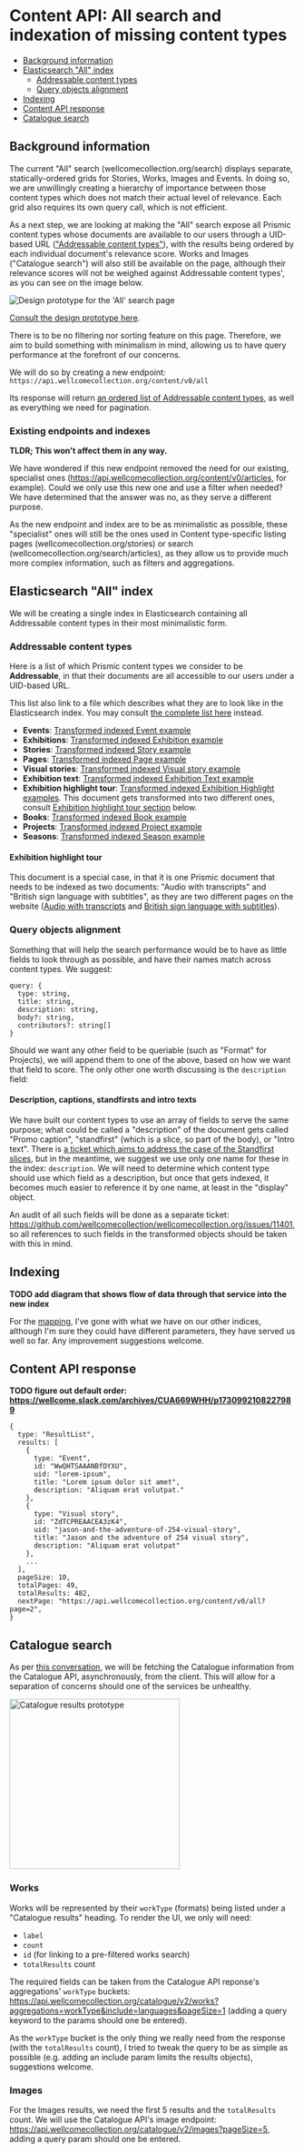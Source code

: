 # Content API: All search and indexation of missing content types

- [Background information](#background-information)
- [Elasticsearch "All" index](#elasticsearch-all-index)
  - [Addressable content types](#addressable-content-types)
  - [Query objects alignment](#query-objects-alignment)
- [Indexing](#indexing)
- [Content API response](#content-api-response)
- [Catalogue search](#catalogue-search)

## Background information

The current "All" search (wellcomecollection.org/search) displays separate, statically-ordered grids for Stories, Works, Images and Events. In doing so, we are unwillingly creating a hierarchy of importance between those content types which does not match their actual level of relevance. Each grid also requires its own query call, which is not efficient.

As a next step, we are looking at making the "All" search expose all Prismic content types whose documents are available to our users through a UID-based URL (["Addressable content types"](#addressable-content-types)), with the results being ordered by each individual document's relevance score. Works and Images ("Catalogue search") will also still be available on the page, although their relevance scores will not be weighed against Addressable content types', as you can see on the image below.

<img src="./assets/prototype.png" alt="Design prototype for the 'All' search page" />

[Consult the design prototype here](https://www.figma.com/design/qssPpJy1lOWSFtuACajkZr/Global-search?node-id=4656-12994&node-type=canvas&m=dev).

There is to be no filtering nor sorting feature on this page. Therefore, we aim to build something with minimalism in mind, allowing us to have query performance at the forefront of our concerns.

We will do so by creating a new endpoint: `https://api.wellcomecollection.org/content/v0/all`

Its response will return [an ordered list of Addressable content types](#api-response-addressable-content-types-list), as well as everything we need for pagination.

### Existing endpoints and indexes
**TLDR; This won't affect them in any way.**

We have wondered if this new endpoint removed the need for our existing, specialist ones (https://api.wellcomecollection.org/content/v0/articles, for example). Could we only use this new one and use a filter when needed? We have determined that the answer was no, as they serve a different purpose.

As the new endpoint and index are to be as minimalistic as possible, these "specialist" ones will still be the ones used in Content type-specific listing pages (wellcomecollection.org/stories) or search (wellcomecollection.org/search/articles), as they allow us to provide much more complex information, such as filters and aggregations.

## Elasticsearch "All" index

We will be creating a single index in Elasticsearch containing all Addressable content types in their most minimalistic form.

### Addressable content types

Here is a list of which Prismic content types we consider to be **Addressable**, in that their documents are all accessible to our users under a UID-based URL.

This list also link to a file which describes what they are to look like in the Elasticsearch index. You may consult [the complete list here](./transformed-documents) instead.

- **Events**: [Transformed indexed Event example](./transformed-documents/eventDocument.ts)
- **Exhibitions**: [Transformed indexed Exhibition example](./transformed-documents/exhibitionDocument.ts)
- **Stories**: [Transformed indexed Story example](./transformed-documents/storyDocument.ts)
- **Pages**: [Transformed indexed Page example](./transformed-documents/pageDocument.ts)
- **Visual stories**: [Transformed indexed Visual story example](./transformed-documents/visualStoryDocument.ts)
- **Exhibition text**: [Transformed indexed Exhibition Text example](./transformed-documents/exhibitionTextDocument.ts)
- **Exhibition highlight tour**: [Transformed indexed Exhibition Highlight examples](./transformed-documents/exhibitionHighlightDocument.ts). This document gets transformed into two different ones, consult [Exhibition highlight tour section](#exhibition-highlight-tour) below.
- **Books**: [Transformed indexed Book example](./transformed-documents/bookDocument.ts)
- **Projects**: [Transformed indexed Project example](./transformed-documents/projectDocument.ts)
- **Seasons**: [Transformed indexed Season example](./transformed-documents/seasonDocument.ts)

#### Exhibition highlight tour

This document is a special case, in that it is one Prismic document that needs to be indexed as two documents: "Audio with transcripts" and "British sign language with subtitles", as they are two different pages on the website ([Audio with transcripts](https://wellcomecollection.org/guides/exhibitions/jason-and-the-adventure-of-254/audio-without-descriptions) and [British sign language with subtitles](https://wellcomecollection.org/guides/exhibitions/jason-and-the-adventure-of-254/bsl)).

### Query objects alignment

Something that will help the search performance would be to have as little fields to look through as possible, and have their names match across content types. We suggest:

```
query: {
  type: string,
  title: string,
  description: string,
  body?: string,
  contributors?: string[]
}
```

Should we want any other field to be queriable (such as "Format" for Projects), we will append them to one of the above, based on how we want that field to score. The only other one worth discussing is the `description` field:

#### Description, captions, standfirsts and intro texts

We have built our content types to use an array of fields to serve the same purpose; what could be called a "description" of the document gets called "Promo caption", "standfirst" (which is a slice, so part of the body), or "Intro text". There is [a ticket which aims to address the case of the Standfirst slices](https://github.com/wellcomecollection/wellcomecollection.org/issues/10753), but in the meantime, we suggest we use only one name for these in the index: `description`. We will need to determine which content type should use which field as a description, but once that gets indexed, it becomes much easier to reference it by one name, at least in the "display" object.

An audit of all such fields will be done as a separate ticket: https://github.com/wellcomecollection/wellcomecollection.org/issues/11401, so all references to such fields in the transformed objects should be taken with this in mind.

## Indexing

**TODO add diagram that shows flow of data through that service into the new index**

For the [mapping](./mapping.ts), I've gone with what we have on our other indices, although I'm sure they could have different parameters, they have served us well so far. Any improvement suggestions welcome.

## Content API response

**TODO figure out default order: https://wellcome.slack.com/archives/CUA669WHH/p1730992108227989**

```
{
  type: "ResultList",
  results: [
    {
      type: "Event",
      id: "WwQHTSAAANBfDYXU",
      uid: "lorem-ipsum",
      title: "Lorem ipsum dolor sit amet",
      description: "Aliquam erat volutpat."
    },
    {
      type: "Visual story",
      id: "ZdTCPREAACEA3zK4", 
      uid: "jason-and-the-adventure-of-254-visual-story",
      title: "Jason and the adventure of 254 visual story",
      description: "Aliquam erat volutpat"
    },
    ...
  ],
  pageSize: 10,
  totalPages: 49,
  totalResults: 482,
  nextPage: "https://api.wellcomecollection.org/content/v0/all?page=2",
}
```

## Catalogue search

As per [this conversation](https://github.com/wellcomecollection/docs/pull/112#discussion_r1836539803), we will be fetching the Catalogue information from the Catalogue API, asynchronously, from the client. This will allow for a separation of concerns should one of the services be unhealthy.

<img src="./assets/collection-result.png" width="300" alt="Catalogue results prototype" />

### Works

Works will be represented by their `workType` (formats) being listed under a "Catalogue results" heading. To render the UI, we only will need:

- `label`
- `count`
- `id` (for linking to a pre-filtered works search)
- `totalResults` count

The required fields can be taken from the Catalogue API reponse's aggregations' `workType` buckets:
https://api.wellcomecollection.org/catalogue/v2/works?aggregations=workType&include=languages&pageSize=1
(adding a query keyword to the params should one be entered).

As the `workType` bucket is the only thing we really need from the response (with the `totalResults` count), I tried to tweak the query to be as simple as possible (e.g. adding an include param limits the results objects), suggestions welcome.

### Images

For the Images results, we need the first 5 results and the `totalResults` count. We will use the Catalogue API's image endpoint:
https://api.wellcomecollection.org/catalogue/v2/images?pageSize=5,
adding a query param should one be entered.

